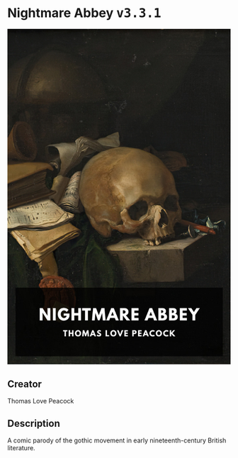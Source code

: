 
# Nightmare Abbey <kbd>v3.3.1</kbd>

<center>
  <img src="./cover-1024.jpg"/>
</center>

## Creator
Thomas Love Peacock

## Description
A comic parody of the gothic movement in early nineteenth-century British literature.
